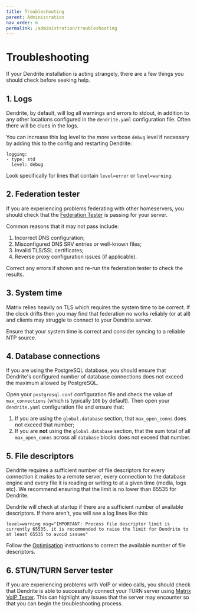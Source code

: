 ```yaml
---
title: Troubleshooting
parent: Administration
nav_order: 6
permalink: /administration/troubleshooting
---
```


# Troubleshooting

If your Dendrite installation is acting strangely, there are a few things you should
check before seeking help.

## 1. Logs

Dendrite, by default, will log all warnings and errors to stdout, in addition to any
other locations configured in the `dendrite.yaml` configuration file. Often there will
be clues in the logs.

You can increase this log level to the more verbose `debug` level if necessary by adding
this to the config and restarting Dendrite:

```
logging:
- type: std
  level: debug
```

Look specifically for lines that contain `level=error` or `level=warning`.

## 2. Federation tester

If you are experiencing problems federating with other homeservers, you should check
that the [Federation Tester](https://federationtester.matrix.org) is passing for your
server.

Common reasons that it may not pass include:

1. Incorrect DNS configuration;
2. Misconfigured DNS SRV entries or well-known files;
3. Invalid TLS/SSL certificates;
4. Reverse proxy configuration issues (if applicable).

Correct any errors if shown and re-run the federation tester to check the results.

## 3. System time

Matrix relies heavily on TLS which requires the system time to be correct. If the clock
drifts then you may find that federation no works reliably (or at all) and clients may
struggle to connect to your Dendrite server.

Ensure that your system time is correct and consider syncing to a reliable NTP source.

## 4. Database connections

If you are using the PostgreSQL database, you should ensure that Dendrite's configured
number of database connections does not exceed the maximum allowed by PostgreSQL.

Open your `postgresql.conf` configuration file and check the value of `max_connections`
(which is typically `100` by default). Then open your `dendrite.yaml` configuration file
and ensure that:

1. If you are using the `global.database` section, that `max_open_conns` does not exceed
   that number;
2. If you are **not** using the `global.database` section, that the sum total of all
   `max_open_conns` across all `database` blocks does not exceed that number.

## 5. File descriptors

Dendrite requires a sufficient number of file descriptors for every connection it makes
to a remote server, every connection to the database engine and every file it is reading
or writing to at a given time (media, logs etc). We recommend ensuring that the limit is
no lower than 65535 for Dendrite.

Dendrite will check at startup if there are a sufficient number of available descriptors.
If there aren't, you will see a log lines like this:

```
level=warning msg="IMPORTANT: Process file descriptor limit is currently 65535, it is recommended to raise the limit for Dendrite to at least 65535 to avoid issues"
```

Follow the [Optimisation](11_optimisation.md) instructions to correct the
available number of file descriptors.

## 6. STUN/TURN Server tester

If you are experiencing problems with VoIP or video calls, you should check that Dendrite
is able to successfully connect your TURN server using 
[Matrix VoIP Tester](https://test.voip.librepush.net/). This can highlight any issues
that the server may encounter so that you can begin the troubleshooting process.
